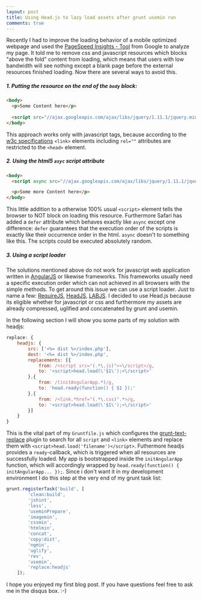 ```yaml
---
layout: post
title: Using Head.js to lazy load assets after grunt usemin run
comments: true
---
```


Recently I had to improve the loading behavior of a mobile optimized webpage and used the [PageSpeed Insights - Tool](https://developers.google.com/speed/pagespeed/insights/) from Google to analyze my page. It told me to remove css and javascript resources which blocks "above the fold" content from loading, which means that users with low bandwidth will see nothing except a blank page before the external resources finished loading. Now there are several ways to avoid this. 

##### 1. Putting the resource on the end of the `body` block:

```html
<body>
  <p>Some Content here</p>
  
  <script src="//ajax.googleapis.com/ajax/libs/jquery/1.11.1/jquery.min.js"></script>
</body>
```

This approach works only with javascript tags, because according to the [w3c specifications](http://www.w3.org/TR/html5/document-metadata.html#the-link-element) `<link>` elements including `rel=""` attributes are restricted to the `<head>` element.


##### 2. Using the html5 `asyc` script attribute

```html
<body>
  <script async src="//ajax.googleapis.com/ajax/libs/jquery/1.11.1/jquery.min.js" onload="jQueryReady()"></script>

  <p>Some more Content here</p>
</body>
```

This little addition to a otherwise 100% usual `<script>` element tells the browser to NOT block on loading this resource. Furthermore Safari has added a `defer` attribute which behaves exactly like `async` except one difference: `defer` guarantees that the execution order of the scripts is exactly like their occurrence order in the html. `async` doesn't to something like this. The scripts could be executed absolutely random.

##### 3. Using a script loader

The solutions mentioned above do not work for javascript web application written in [AngularJS](http://www.angularjs.org) or likewise frameworks. This frameworks usually need a specific execution order which can not achieved in all browsers with the simple methods. To get around this issue we can use a script loader. Just to name a few: [RequireJS](http://requirejs.org/), [HeadJS](http://headjs.com), [LABJS](http://labjs.com). I decided to use Head.js because its eligible whether for javascript or css and furthermore my assets are already compressed, uglified and concatenated by grunt and usemin.

In the following section I will show you some parts of my solution with headjs:


```js
replace: {
    headjs: {
        src: ['<%= dist %>/index.php'],
        dest: '<%= dist %>/index.php',
        replacements: [{
            from: /<script src="(.*\.js)"><\/script>/g,
            to: '<script>head.load(\'$1\');<\/script>'
        },{
            from: /(initAngularApp.*)/g,
            to: 'head.ready(function() { $1 });'
        },{
            from: /<link.*href="(.*\.css)".*>/g,
            to: '<script>head.load(\'$1\');<\/script>'
        }]
    }
}
```

This is the vital part of my `Gruntfile.js` which configures the [grunt-text-replace](https://github.com/yoniholmes/grunt-text-replace) plugin to search for all `script` and `<link>` elements and replace them with `<script>head.load('filename')</script>`. Futhermore headjs provides a `ready`-callback, which is triggered when all resources are successfully loaded. My app is bootstrapped inside the `initAngularApp` function, which will accordingly wrapped by `head.ready(function() { initAngularApp... });`. Since i don't want it in my development environment I do this step at the very end of my grunt task list:

```js
grunt.registerTask('build', [
        'clean:build',
        'jshint',
        'less',
        'useminPrepare',
        'imagemin',
        'cssmin',
        'htmlmin',
        'concat',
        'copy:dist',
        'ngmin',
        'uglify',
        'rev',
        'usemin',
        'replace:headjs'
    ]);
```
      
I hope you enjoyed my first blog post. If you have questions feel free to ask me in the disqus box. :-)
